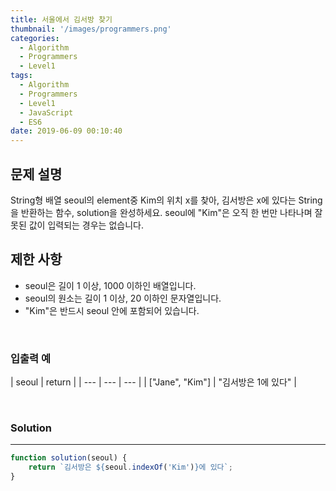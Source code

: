 ```yaml
---
title: 서울에서 김서방 찾기
thumbnail: '/images/programmers.png'
categories:
  - Algorithm
  - Programmers
  - Level1
tags:
  - Algorithm
  - Programmers
  - Level1
  - JavaScript
  - ES6
date: 2019-06-09 00:10:40
---
```


## 문제 설명
String형 배열 seoul의 element중 Kim의 위치 x를 찾아, 김서방은 x에 있다는 String을 반환하는 함수, solution을 완성하세요. seoul에 "Kim"은 오직 한 번만 나타나며 잘못된 값이 입력되는 경우는 없습니다.

<!-- more -->

## 제한 사항
- seoul은 길이 1 이상, 1000 이하인 배열입니다.
- seoul의 원소는 길이 1 이상, 20 이하인 문자열입니다.
- "Kim"은 반드시 seoul 안에 포함되어 있습니다.

<br/>


### 입출력 예
| seoul | return |
| --- | --- | --- |
| ["Jane", "Kim"] | "김서방은 1에 있다" |

	
<br/>


### Solution

---

```javascript
function solution(seoul) {
    return `김서방은 ${seoul.indexOf('Kim')}에 있다`;
}
```